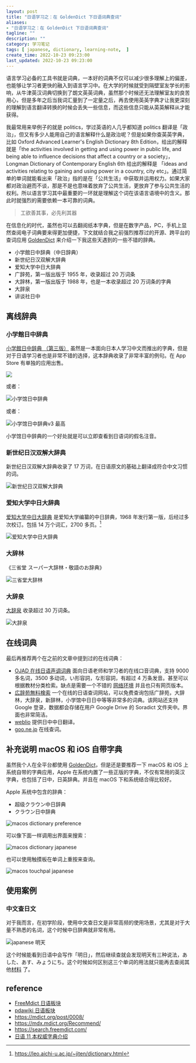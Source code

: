 ```yaml
---
layout: post
title: "日语学习之：在 GoldenDict 下日语词典查词"
aliases:
- "日语学习之：在 GoldenDict 下日语词典查词"
tagline: ""
description: ""
category: 学习笔记
tags: [ japanese, dictionary, learning-note,  ]
create_time: 2022-10-23 09:23:00
last_updated: 2022-10-23 09:23:00
---
```


语言学习必备的工具书就是词典，一本好的词典不仅可以减少很多理解上的偏差，也能够让学习者更快的融入到语言学习中。在大学的时候就受到隔壁室友学长的影响，从牛津英汉词典切换到了朗文英英词典，虽然那个时候还无法理解室友的良苦用心，但是多年之后当我词汇量到了一定量之后，再去使用英英字典才让我更深刻的理解到语言翻译转换的时候会丢失一些信息，而这些信息只能从英英解释从才能获得。

我最常用来举例子的就是 politics，学过英语的人几乎都知道 politics 翻译是「政治」，但又有多少人能用自己的语言解释什么是政治呢？但是如果你查英英字典，比如 Oxford Advanced Learner's English Dictionary 8th Edition，给出的解释就是「the activities involved in getting and using power in public life, and being able to influence decisions that affect a country or a society」，Longman Dictionary of Contemporary English 6th 给出的解释是 「ideas and activities relating to gaining and using power in a country, city etc」。通过简单的单词就能看出来「政治」指的是在「公共生活」中获取并运用权力。如果大家都对政治避而不谈，那是不是也意味着放弃了公共生活，更放弃了参与公共生活的权利。所以语言学习其中最重要的一环就是理解这个词在该语言语境中的含义。那此时就强烈的需要依赖一本可靠的词典。

> 工欲善其事，必先利其器

在信息化的时代，虽然也可以去翻阅纸本字典，但是在数字产品，PC，手机上显然查阅电子词典要来得更加便捷，下文就结合我之前强烈推荐过的开源、跨平台的查词应用 [GoldenDict](/post/2018/08/goldendict.html) 来介绍一下我这些天遇到的一些不错的辞典。

- 小学館日中辞典（中日辞典）
- 新世纪日汉双解大辞典
- 爱知大学中日大辞典
- 广辞苑，第一版出版于 1955 年，收录超过 20 万词条
- 大辞林，第一版出版于 1988 年，也是一本收录超过 20 万词条的字典
- 大辞泉
- 讲谈社日中

## 离线辞典

### 小学館日中辞典

 [小学館日中辞典 （第三版）](https://www.shogakukan.co.jp/books/09515653) 虽然是一本面向日本人学习中文而推出的字典，但是对于日语学习者也是非常不错的选择，这本辞典收录了非常丰富的例句。在 App Store 有单独的应用出售。

![](https://img.gtk.pw/i/2022/10/25/6357e22016041.png)

或者：

![小学馆日中辞典](https://photo.einverne.info/images/2022/11/02/ZIBy.png)

或者：

![小学馆日中辞典v3 最高](https://photo.einverne.info/images/2022/12/09/Zhhn.png)

小学馆日中辞典的一个好处就是可以立即查看到日语词的假名注音。


### 新世纪日汉双解大辞典

新世纪日汉双解大辞典收录了 17 万词，在日语原文的基础上翻译成符合中文习惯的词。

![新世纪日汉双解大辞典](https://photo.einverne.info/images/2022/11/02/Z6IC.png)

### 爱知大学中日大辞典
 [爱知大学中日大辞典](https://www.aichi-u.ac.jp/chinese/education/rc_dictionary) 是爱知大学编纂的中日辞典，1968 年发行第一版，后经过多次校订。包括 14 万个词汇，2700 多页。[^1]

[^1]: <https://leo.aichi-u.ac.jp/~jiten/dictionary.html>

![爱知大学中日大辞典](https://photo.einverne.info/images/2022/11/02/ZFWH.png)

### 大辞林

《三省堂 スーパー大辞林・敬語のお辞典》

![三省堂大辞林](https://photo.einverne.info/images/2022/12/09/Zuml.png)


### 大辞泉

[大辞泉](https://daijisen.jp/digital/) 收录超过 30 万词条。

![大辞泉](https://photo.einverne.info/images/2022/12/09/ZSay.png)

## 在线词典
最后再推荐两个在之前的文章中提到过的在线词典：

- [OJAD 在线日语声调词典](https://www.gavo.t.u-tokyo.ac.jp/ojad/) 面向日语老师和学习者的在线口音词典，支持 9000 多名词，3500 多动词，い形容詞，な形容詞，有超过 4 万条发音。甚至可以根据教材分类检索。缺点是需要一个不错的 [网络环境](https://board.gtk.pw) 并且也只有网页版本。
- [広辞苑無料検索](https://sakura-paris.org/dict/) 一个在线的日语查词网站，可以免费查询包括广辞苑，大辞林，大辞泉，新辞林，小学馆中日日中等等非常多的词典。该网站还支持 Google 登录，数据都会存储在用户 Google Drive 的 Soradict 文件夹中。界面也非常简洁。
- [weblio](https://cjjc.weblio.jp/) 提供日中中日翻译。
- [goo.ne.jp](https://dictionary.goo.ne.jp/) 在线查词。

## 补充说明 macOS 和 iOS 自带字典

虽然我个人在全平台都使用 [GoldenDict](/post/2018/08/goldendict.html)，但是还是要推荐一下 macOS 和 iOS 上系统自带的字典应用，Apple 在系统内置了一些正版的字典，不仅有常用的英汉字典，也包括了日中，日英辞典。并且在 macOS 下和系统结合得比较好。

Apple 系统中包含的辞典：

- 超级クラウン中日辞典
- クラウン日中辞典

![macos dictionary preference](https://photo.einverne.info/images/2022/11/02/ZwLg.png)

可以像下面一样调用出界面来搜索：

![macos dictionary japanese](https://photo.einverne.info/images/2022/11/02/Z7qw.png)

也可以使用触摸板在单词上重按来查询。

![macos touchpal japanese](https://photo.einverne.info/images/2022/11/02/ZGPc.png)

## 使用案例

### 中文查日文
对于我而言，在初学阶段，使用中文查日文是非常高频的使用场景，尤其是对于大量不熟悉的名词，这个时候中日辞典就非常有用。

![japanese 明天](https://photo.einverne.info/images/2022/12/09/Zc9g.png)

这个时候能看到日语中会写作「明日」，然后继续查就会发现明天有三种说法，あした、あす、みょうにち。这个时候如何区别这三个单词的用法就只能再去查阅其他[材料](https://japanese.stackexchange.com/a/14399/55185) 了。


## reference

- [FreeMdict 日语板块](https://forum.freemdict.com/c/17-category/17)
- [pdawiki 日语板块](https://www.pdawiki.com/forum/forum.php?mod=forumdisplay&fid=4&filter=typeid&typeid=71)
- <https://mdict.org/post/0008/>
- <https://mdx.mdict.org/Recommend/>
- <https://search.freemdict.com/>
- [日语 11 本权威字典介绍](https://www.douban.com/note/754119161)
